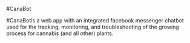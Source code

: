 #CanaBot

#CanaBotis a web app with an integrated facebook messenger chatbot used for the tracking, monitoring, and troubleshooting of the growing process for cannabis (and all other) plants.


